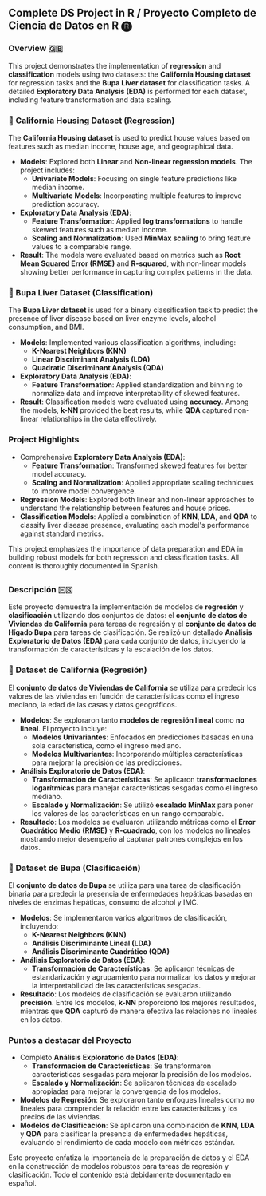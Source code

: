 ## Complete DS Project in R / Proyecto Completo de Ciencia de Datos en R 🅡

### Overview 🇬🇧

This project demonstrates the implementation of **regression** and **classification** models using two datasets: the **California Housing dataset** for regression tasks and the **Bupa Liver dataset** for classification tasks. A detailed **Exploratory Data Analysis (EDA)** is performed for each dataset, including feature transformation and data scaling.

### 🏡 California Housing Dataset (Regression)

The **California Housing dataset** is used to predict house values based on features such as median income, house age, and geographical data.

- **Models**: Explored both **Linear** and **Non-linear regression models**. The project includes:
  - **Univariate Models**: Focusing on single feature predictions like median income.
  - **Multivariate Models**: Incorporating multiple features to improve prediction accuracy.
- **Exploratory Data Analysis (EDA)**:
  - **Feature Transformation**: Applied **log transformations** to handle skewed features such as median income.
  - **Scaling and Normalization**: Used **MinMax scaling** to bring feature values to a comparable range.
- **Result**: The models were evaluated based on metrics such as **Root Mean Squared Error (RMSE)** and **R-squared**, with non-linear models showing better performance in capturing complex patterns in the data.

### 🧪 Bupa Liver Dataset (Classification)

The **Bupa Liver dataset** is used for a binary classification task to predict the presence of liver disease based on liver enzyme levels, alcohol consumption, and BMI.

- **Models**: Implemented various classification algorithms, including:
  - **K-Nearest Neighbors (KNN)**
  - **Linear Discriminant Analysis (LDA)**
  - **Quadratic Discriminant Analysis (QDA)**
- **Exploratory Data Analysis (EDA)**:
  - **Feature Transformation**: Applied standardization and binning to normalize data and improve interpretability of skewed features.
- **Result**: Classification models were evaluated using **accuracy**. Among the models, **k-NN** provided the best results, while **QDA** captured non-linear relationships in the data effectively.

### Project Highlights

- Comprehensive **Exploratory Data Analysis (EDA)**:
  - **Feature Transformation**: Transformed skewed features for better model accuracy.
  - **Scaling and Normalization**: Applied appropriate scaling techniques to improve model convergence.
- **Regression Models**: Explored both linear and non-linear approaches to understand the relationship between features and house prices.
- **Classification Models**: Applied a combination of **KNN**, **LDA**, and **QDA** to classify liver disease presence, evaluating each model's performance against standard metrics.

This project emphasizes the importance of data preparation and EDA in building robust models for both regression and classification tasks. All content is thoroughly documented in Spanish.

##

### Descripción 🇪🇸

Este proyecto demuestra la implementación de modelos de **regresión** y **clasificación** utilizando dos conjuntos de datos: el **conjunto de datos de Viviendas de California** para tareas de regresión y el **conjunto de datos de Hígado Bupa** para tareas de clasificación. Se realizó un detallado **Análisis Exploratorio de Datos (EDA)** para cada conjunto de datos, incluyendo la transformación de características y la escalación de los datos.

### 🏡 Dataset de California (Regresión)

El **conjunto de datos de Viviendas de California** se utiliza para predecir los valores de las viviendas en función de características como el ingreso mediano, la edad de las casas y datos geográficos.

- **Modelos**: Se exploraron tanto **modelos de regresión lineal** como **no lineal**. El proyecto incluye:
  - **Modelos Univariantes**: Enfocados en predicciones basadas en una sola característica, como el ingreso mediano.
  - **Modelos Multivariantes**: Incorporando múltiples características para mejorar la precisión de las predicciones.
- **Análisis Exploratorio de Datos (EDA)**:
  - **Transformación de Características**: Se aplicaron **transformaciones logarítmicas** para manejar características sesgadas como el ingreso mediano.
  - **Escalado y Normalización**: Se utilizó **escalado MinMax** para poner los valores de las características en un rango comparable.
- **Resultado**: Los modelos se evaluaron utilizando métricas como el **Error Cuadrático Medio (RMSE)** y **R-cuadrado**, con los modelos no lineales mostrando mejor desempeño al capturar patrones complejos en los datos.

### 🧪 Dataset de Bupa (Clasificación)

El **conjunto de datos de Bupa** se utiliza para una tarea de clasificación binaria para predecir la presencia de enfermedades hepáticas basadas en niveles de enzimas hepáticas, consumo de alcohol y IMC.

- **Modelos**: Se implementaron varios algoritmos de clasificación, incluyendo:
  - **K-Nearest Neighbors (KNN)**
  - **Análisis Discriminante Lineal (LDA)**
  - **Análisis Discriminante Cuadrático (QDA)**
- **Análisis Exploratorio de Datos (EDA)**:
  - **Transformación de Características**: Se aplicaron técnicas de estandarización y agrupamiento para normalizar los datos y mejorar la interpretabilidad de las características sesgadas.
- **Resultado**: Los modelos de clasificación se evaluaron utilizando **precisión**. Entre los modelos, **k-NN** proporcionó los mejores resultados, mientras que **QDA** capturó de manera efectiva las relaciones no lineales en los datos.

### Puntos a destacar del Proyecto

- Completo **Análisis Exploratorio de Datos (EDA)**:
  - **Transformación de Características**: Se transformaron características sesgadas para mejorar la precisión de los modelos.
  - **Escalado y Normalización**: Se aplicaron técnicas de escalado apropiadas para mejorar la convergencia de los modelos.
- **Modelos de Regresión**: Se exploraron tanto enfoques lineales como no lineales para comprender la relación entre las características y los precios de las viviendas.
- **Modelos de Clasificación**: Se aplicaron una combinación de **KNN**, **LDA** y **QDA** para clasificar la presencia de enfermedades hepáticas, evaluando el rendimiento de cada modelo con métricas estándar.

Este proyecto enfatiza la importancia de la preparación de datos y el EDA en la construcción de modelos robustos para tareas de regresión y clasificación. Todo el contenido está debidamente documentado en español.
